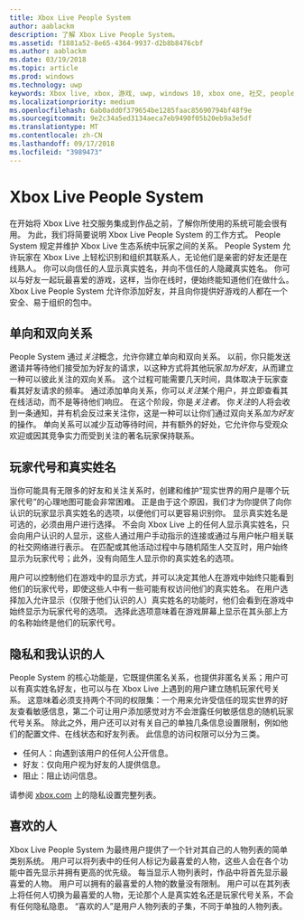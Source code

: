 ```yaml
---
title: Xbox Live People System
author: aablackm
description: 了解 Xbox Live People System。
ms.assetid: f1881a52-8e65-4364-9937-d2b8b8476cbf
ms.author: aablackm
ms.date: 03/19/2018
ms.topic: article
ms.prod: windows
ms.technology: uwp
keywords: Xbox live, xbox, 游戏, uwp, windows 10, xbox one, 社交, people system, 好友
ms.localizationpriority: medium
ms.openlocfilehash: 6ab0add0f379654be1285faac85690794bf48f9e
ms.sourcegitcommit: 9e2c34a5ed3134aeca7eb9490f05b20eb9a3e5df
ms.translationtype: MT
ms.contentlocale: zh-CN
ms.lasthandoff: 09/17/2018
ms.locfileid: "3989473"
---
```

# <a name="xbox-live-people-system"></a>Xbox Live People System

在开始将 Xbox Live 社交服务集成到作品之前，了解你所使用的系统可能会很有用。 为此，我们将简要说明 Xbox Live People System 的工作方式。 People System 规定并维护 Xbox Live 生态系统中玩家之间的关系。 People System 允许玩家在 Xbox Live 上轻松识别和组织其联系人，无论他们是亲密的好友还是在线熟人。 你可以向信任的人显示真实姓名，并向不信任的人隐藏真实姓名。 你可以与好友一起玩最喜爱的游戏，这样，当你在线时，便始终能知道他们在做什么。 Xbox Live People System 允许你添加好友，并且向你提供好游戏的人都在一个安全、易于组织的包中。

## <a name="one-and-two-way-relationships"></a>单向和双向关系

People System 通过*关注*概念，允许你建立单向和双向关系。 以前，你只能发送邀请并等待他们接受加为好友的请求，以这种方式将其他玩家*加为好友*，从而建立一种可以彼此关注的双向关系。 这个过程可能需要几天时间，具体取决于玩家查看其好友请求的频率。 通过添加单向关系，你可以*关注*某个用户，并立即查看其在线活动，而不是等待他们响应。 在这个阶段，你是*关注者*。 你*关注*的人将会收到一条通知，并有机会反过来关注你，这是一种可以让你们通过双向关系*加为好友*的操作。 单向关系可以减少互动等待时间，并有额外的好处，它允许你与受观众欢迎或因其竞争实力而受到关注的著名玩家保持联系。

## <a name="gametags-and-real-names"></a>玩家代号和真实姓名

当你可能具有无限多的好友和关注关系时，创建和维护“现实世界的用户是哪个玩家代号”的心理地图可能会非常困难。 正是由于这个原因，我们才为你提供了向你认识的玩家显示真实姓名的选项，以便他们可以更容易识别你。 显示真实姓名是可选的，必须由用户进行选择。 不会向 Xbox Live 上的任何人显示真实姓名，只会向用户认识的人显示，这些人通过用户手动指示的连接或通过与用户帐户相关联的社交网络进行表示。 在匹配或其他活动过程中与随机陌生人交互时，用户始终显示为玩家代号；此外，没有向陌生人显示你的真实姓名的选项。

用户可以控制他们在游戏中的显示方式，并可以决定其他人在游戏中始终只能看到他们的玩家代号，即使这些人中有一些可能有权访问他们的真实姓名。 在用户选择加入允许显示（仅限于他们认识的人）真实姓名的功能时，他们会看到在游戏中始终显示为玩家代号的选项。 选择此选项意味着在游戏屏幕上显示在其头部上方的名称始终是他们的玩家代号。

## <a name="privacy-and-people-i-know"></a>隐私和我认识的人

People System 的核心功能是，它既提供匿名关系，也提供非匿名关系；用户可以有真实姓名好友，也可以与在 Xbox Live 上遇到的用户建立随机玩家代号关系。 这意味着必须支持两个不同的权限集：一个用来允许受信任的现实世界的好友查看敏感信息，第二个可让用户添加感觉对方不会泄露任何敏感信息的随机玩家代号关系。
除此之外，用户还可以对有关自己的单独几条信息设置限制，例如他们的配置文件、在线状态和好友列表。 此信息的访问权限可以分为三类。

- 任何人：向遇到该用户的任何人公开信息。
- 好友：仅向用户视为好友的人提供信息。
- 阻止：阻止访问信息。

请参阅 [xbox.com](https://account.xbox.com/Settings) 上的隐私设置完整列表。

## <a name="favorite-people"></a>喜欢的人

Xbox Live People System 为最终用户提供了一个针对其自己的人物列表的简单类别系统。 用户可以将列表中的任何人标记为最喜爱的人物，这些人会在各个功能中首先显示并拥有更高的优先级。 每当显示人物列表时，作品中将首先显示最喜爱的人物。 用户可以拥有的最喜爱的人物的数量没有限制。 用户可以在其列表上将任何人切换为最喜爱的人物，无论那个人是真实姓名还是玩家代号关系，不会有任何隐私隐患。 “喜欢的人”是用户人物列表的子集，不同于单独的人物列表。